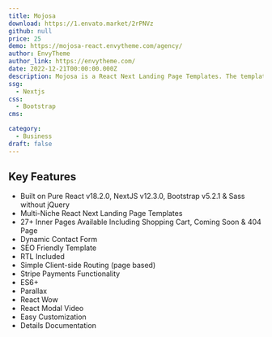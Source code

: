 ```yaml
---
title: Mojosa
download: https://1.envato.market/2rPNVz
github: null
price: 25
demo: https://mojosa-react.envytheme.com/agency/
author: EnvyTheme
author_link: https://envytheme.com/
date: 2022-12-21T00:00:00.000Z
description: Mojosa is a React Next Landing Page Templates. The template is built with React, Next.js, ES6+, and Bootstrap. This purely developed without jQuery.
ssg:
  - Nextjs
css:
  - Bootstrap
cms:

category:
  - Business
draft: false
---
```


## Key Features

- Built on Pure React v18.2.0, NextJS v12.3.0, Bootstrap v5.2.1 & Sass without jQuery
- Multi-Niche React Next Landing Page Templates
- 27+ Inner Pages Available Including Shopping Cart, Coming Soon & 404 Page
- Dynamic Contact Form
- SEO Friendly Template
- RTL Included
- Simple Client-side Routing (page based)
- Stripe Payments Functionality
- ES6+
- Parallax
- React Wow
- React Modal Video
- Easy Customization
- Details Documentation
